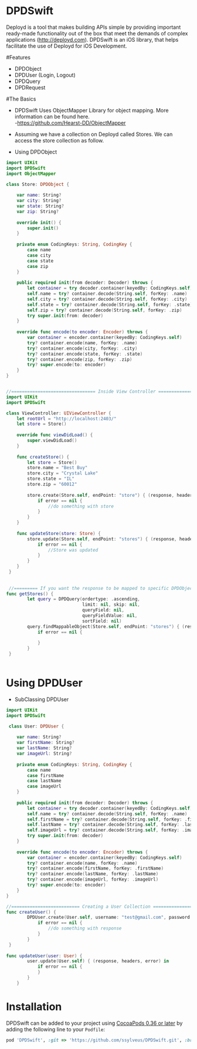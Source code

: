 # DPDSwift

Deployd is a tool that makes building APIs simple by providing important ready-made functionality out of the box that meet the demands of complex applications (http://deployd.com).
DPDSwift is an iOS library, that helps facilitate the use of Deployd for iOS Development.

#Features
- DPDObject
- DPDUser (Login, Logout)
- DPDQuery
- DPDRequest

#The Basics
- DPDSwift Uses ObjectMapper Library for object mapping. More information can be found here.  
-https://github.com/Hearst-DD/ObjectMapper

- Assuming we have a collection on Deployd called Stores.  We can access the store collection as follow.

- Using DPDObject
```swift
import UIKit
import DPDSwift
import ObjectMapper

class Store: DPDObject {
    
    var name: String?
    var city: String?
    var state: String?
    var zip: String?
    
    override init() {
        super.init()
    }
    
    private enum CodingKeys: String, CodingKey {
        case name
        case city
        case state
        case zip
    }
    
    public required init(from decoder: Decoder) throws {
        let container = try decoder.container(keyedBy: CodingKeys.self)
        self.name = try? container.decode(String.self, forKey: .name)
        self.city = try? container.decode(String.self, forKey: .city)
        self.state = try? container.decode(String.self, forKey: .state)
        self.zip = try? container.decode(String.self, forKey: .zip)
        try super.init(from: decoder)
    }
    
    override func encode(to encoder: Encoder) throws {
        var container = encoder.container(keyedBy: CodingKeys.self)
        try? container.encode(name, forKey: .name)
        try? container.encode(city, forKey: .city)
        try? container.encode(state, forKey: .state)
        try? container.encode(zip, forKey: .zip)
        try? super.encode(to: encoder)
    }
}


//================================ Inside View Controller =============================================
import UIKit
import DPDSwift

class ViewController: UIViewController {
    let rootUrl = "http://localhost:2403/"
    let store = Store()
    
    override func viewDidLoad() {
        super.viewDidLoad()
    }
    
    func createStore() {
        let store = Store()
        store.name = "Best Buy"
        store.city = "Crystal Lake"
        store.state = "IL"
        store.zip = "60012"
        
        store.create(Store.self, endPoint: "store") { (response, headers, error) in
            if error == nil {
                //do something with store
            }
        }
    }
    
    func updateStore(store: Store) {
        store.update(Store.self, endPoint: "stores") { (response, headers, error) in
            if error == nil {
                //Store was updated
            }
        }
    }
 }
 
 
 //========= If you want the response to be mapped to specific DPDObject, you can call the findMappableObject() otherwise call the findObject() method ===============
func getStores() {
        let query = DPDQuery(ordertype: .ascending,
                             limit: nil, skip: nil,
                             queryField: nil,
                             queryFieldValue: nil,
                             sortField: nil)
        query.findMappableObject(Store.self, endPoint: "stores") { (response, error) in
            if error == nil {
                
            }
        }
 }
    
```  
# Using DPDUser

- SubClassing DPDUser 

```swift
import UIKit
import DPDSwift

 class User: DPDUser {
 
    var name: String?
    var firstName: String?
    var lastName: String?
    var imageUrl: String?
    
    private enum CodingKeys: String, CodingKey {
        case name
        case firstName
        case lastName
        case imageUrl
    }
    
    public required init(from decoder: Decoder) throws {
        let container = try decoder.container(keyedBy: CodingKeys.self)
        self.name = try? container.decode(String.self, forKey: .name)
        self.firstName = try? container.decode(String.self, forKey: .firstName)
        self.lastName = try? container.decode(String.self, forKey: .lastName)
        self.imageUrl = try? container.decode(String.self, forKey: .imageUrl)
        try super.init(from: decoder)
    }
    
    override func encode(to encoder: Encoder) throws {
        var container = encoder.container(keyedBy: CodingKeys.self)
        try? container.encode(name, forKey: .name)
        try? container.encode(firstName, forKey: .firstName)
        try? container.encode(lastName, forKey: .lastName)
        try? container.encode(imageUrl, forKey: .imageUrl)
        try? super.encode(to: encoder)
    }
}

//========================== Creating a User Collection ===============================
func createUser() {
        DPDUser.create(User.self, username: "test@gmail.com", password: "test") { (response, headers, error) in
            if error == nil {
                //do something with response
            }
        }
 }
    
func updateUser(user: User) {
        user.update(User.self) { (response, headers, error) in
            if error == nil {
            }
        }
    }
```
# Installation
DPDSwift can be added to your project using [CocoaPods 0.36 or later](http://blog.cocoapods.org/Pod-Authors-Guide-to-CocoaPods-Frameworks/) by adding the following line to your `Podfile`:

```ruby
pod 'DPDSwift', :git => 'https://github.com/ssylveus/DPDSwift.git', :branch => 'master'
```
